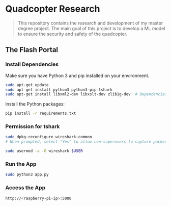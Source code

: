 # Quadcopter Research

> This repository contains the research and development of my master degree project. The main goal of this project is to develop a ML model to ensure the security and safety of the quadcopter.

## The Flash Portal

### Install Dependencies

Make sure you have Python 3 and pip installed on your environment.

```bash
sudo apt-get update
sudo apt-get install python3 python3-pip tshark
sudo apt-get install libxml2-dev libxslt-dev zlib1g-dev  # Dependencies for pyshark
```

Install the Python packages:

```bash
pip install -r requirements.txt
```

### Permission for tshark

```bash
sudo dpkg-reconfigure wireshark-common
# When prompted, select "Yes" to allow non-superusers to capture packets.

sudo usermod -a -G wireshark $USER
```

### Run the App

```bash
sudo python3 app.py
```

### Access the App

```bash
http://<raspberry-pi-ip>:5000
```
